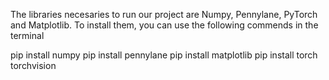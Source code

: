 The libraries necesaries to run our project are Numpy, Pennylane, PyTorch and Matplotlib. To install them, you can use the following commends in the terminal

pip install numpy
pip install pennylane
pip install matplotlib
pip install torch torchvision
